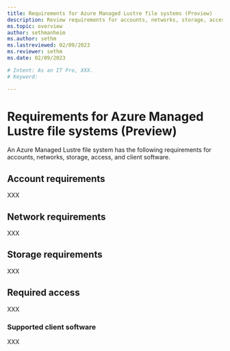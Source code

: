 ```yaml
---
title: Requirements for Azure Managed Lustre file systems (Preview)
description: Review requirements for accounts, networks, storage, access, and clients for Azure Managed Lustre file systems.
ms.topic: overview
author: sethmanheim
ms.author: sethm 
ms.lastreviewed: 02/09/2023
ms.reviewer: sethm
ms.date: 02/09/2023

# Intent: As an IT Pro, XXX.
# Keyword: 

---
```


# Requirements for Azure Managed Lustre file systems (Preview)

<!--SOURCE: Sort out requirements from Prerequisites. See prerequisites-amlfs.md for source.-->

An Azure Managed Lustre file system has the following requirements for accounts, networks, storage, access, and client software.<!--Placeholder.-->

## Account requirements

XXX


## Network requirements

XXX

## Storage requirements

XXX

## Required access

XXX

### Supported client software

XXX
